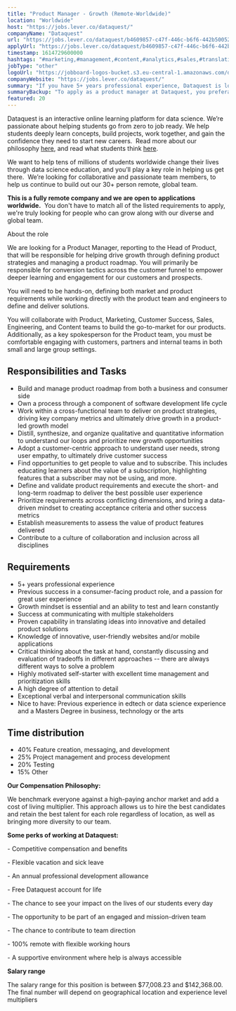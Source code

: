 ```yaml
---
title: "Product Manager - Growth (Remote-Worldwide)"
location: "Worldwide"
host: "https://jobs.lever.co/dataquest/"
companyName: "Dataquest"
url: "https://jobs.lever.co/dataquest/b4609857-c47f-446c-b6f6-442b50052a0e"
applyUrl: "https://jobs.lever.co/dataquest/b4609857-c47f-446c-b6f6-442b50052a0e/apply"
timestamp: 1614729600000
hashtags: "#marketing,#management,#content,#analytics,#sales,#translation,#office"
jobType: "other"
logoUrl: "https://jobboard-logos-bucket.s3.eu-central-1.amazonaws.com/dataquest"
companyWebsite: "https://jobs.lever.co/dataquest/"
summary: "If you have 5+ years professional experience, Dataquest is looking for someone with your knowledge."
summaryBackup: "To apply as a product manager at Dataquest, you preferably need to have some knowledge of: #marketing, #management, #content."
featured: 20
---
```


Dataquest is an interactive online learning platform for data science. We’re passionate about helping students go from zero to job ready. We help students deeply learn concepts, build projects, work together, and gain the confidence they need to start new careers.  Read more about our philosophy [here](https://www.dataquest.io/blog/the-perfect-data-science-learning-tool/), and read what students think [here](https://www.switchup.org/bootcamps/dataquest).

We want to help tens of millions of students worldwide change their lives through data science education, and you’ll play a key role in helping us get there.  We’re looking for collaborative and passionate team members, to help us continue to build out our 30+ person remote, global team.

**This is a fully remote company and we are open to applications worldwide.**  You don't have to match all of the listed requirements to apply, we're truly looking for people who can grow along with our diverse and global team.

About the role

We are looking for a Product Manager, reporting to the Head of Product, that will be responsible for helping drive growth through defining product strategies and managing a product roadmap. You will primarily be responsible for conversion tactics across the customer funnel to empower deeper learning and engagement for our customers and prospects.

You will need to be hands-on, defining both market and product requirements while working directly with the product team and engineers to define and deliver solutions.

You will collaborate with Product, Marketing, Customer Success, Sales, Engineering, and Content teams to build the go-to-market for our products. Additionally, as a key spokesperson for the Product team, you must be comfortable engaging with customers, partners and internal teams in both small and large group settings. 

## Responsibilities and Tasks

*   Build and manage product roadmap from both a business and consumer side
*   Own a process through a component of software development life cycle
*   Work within a cross-functional team to deliver on product strategies, driving key company metrics and ultimately drive growth in a product-led growth model
*   Distill, synthesize, and organize qualitative and quantitative information to understand our loops and prioritize new growth opportunities
*   Adopt a customer-centric approach to understand user needs, strong user empathy, to ultimately drive customer success
*   Find opportunities to get people to value and to subscribe. This includes educating learners about the value of a subscription, highlighting features that a subscriber may not be using, and more.
*   Define and validate product requirements and execute the short- and long-term roadmap to deliver the best possible user experience
*   Prioritize requirements across conflicting dimensions, and bring a data-driven mindset to creating acceptance criteria and other success metrics
*   Establish measurements to assess the value of product features delivered
*   Contribute to a culture of collaboration and inclusion across all disciplines

## Requirements

*   5+ years professional experience
*   Previous success in a consumer-facing product role, and a passion for great user experience
*   Growth mindset is essential and an ability to test and learn constantly
*   Success at communicating with multiple stakeholders
*   Proven capability in translating ideas into innovative and detailed product solutions
*   Knowledge of innovative, user-friendly websites and/or mobile applications
*   Critical thinking about the task at hand, constantly discussing and evaluation of tradeoffs in different approaches -- there are always different ways to solve a problem
*   Highly motivated self-starter with excellent time management and prioritization skills
*   A high degree of attention to detail
*   Exceptional verbal and interpersonal communication skills
*   Nice to have: Previous experience in edtech or data science experience and a Masters Degree in business, technology or the arts

## Time distribution

*   40% Feature creation, messaging, and development
*   25% Project management and process development
*   20% Testing
*   15% Other

**Our Compensation Philosophy:**

We benchmark everyone against a high-paying anchor market and add a cost of living multiplier. This approach allows us to hire the best candidates and retain the best talent for each role regardless of location, as well as bringing more diversity to our team. 

**Some perks of working at Dataquest:**

\- Competitive compensation and benefits

\- Flexible vacation and sick leave

\- An annual professional development allowance

\- Free Dataquest account for life

\- The chance to see your impact on the lives of our students every day

\- The opportunity to be part of an engaged and mission-driven team

\- The chance to contribute to team direction

\- 100% remote with flexible working hours

\- A supportive environment where help is always accessible

**Salary range**

The salary range for this position is between $77,008.23 and $142,368.00. The final number will depend on geographical location and experience level multipliers
